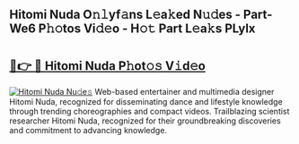 ## Hitomi Nuda O𝚗𝚕yf𝚊ns L𝚎a𝚔ed N𝚞𝚍es - Part-We6 P𝚑𝚘tos Vi𝚍𝚎o - H𝚘𝚝 Part L𝚎a𝚔s PLylx

# <h2><a href="http://kfa9d9.oniu.top/?m=Hitomi+Nuda">🔗👉 🔴 Hitomi Nuda P𝚑ot𝚘𝚜 V𝚒d𝚎o</a></h2>

[![Hitomi Nuda Nu𝚍e𝚜](https://i.imgur.com/0qMVB7G.gif)](http://kfa9d9.oniu.top/?m=Hitomi+Nuda)
Web-based entertainer and multimedia designer Hitomi Nuda, recognized for disseminating dance and lifestyle knowledge through trending choreographies and compact videos. Trailblazing scientist researcher Hitomi Nuda, recognized for their groundbreaking discoveries and commitment to advancing knowledge.  
